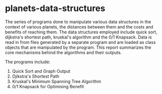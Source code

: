 # planets-data-structures

The series of programs done to manipulate various data structures in the context of various planets, the distances between them and the costs and benefits of reaching them. The data structures employed include quick sort, dijkstra's shortest path, kruskal's algorithm and the 0/1 Knapsack. Data is read in from files generated by a separate program and are loaded as class objects that are manipulated by the program. This report summarizes the core mechanisms behind the algorithms and their outputs.

The programs include:
1) Quick Sort and Graph Output
2) Djikstra's Shortest Path
3) Kruskal's Minimum Spanning Tree Algorithm
4) 0/1 Knapsack for Optimising Benefit

